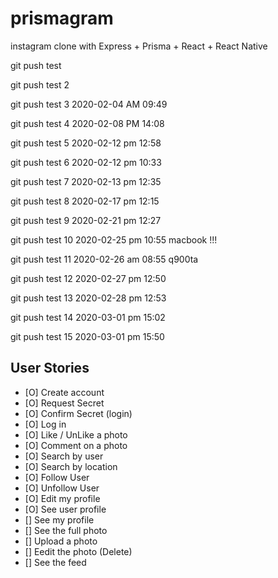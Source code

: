 # prismagram
instagram clone with Express + Prisma + React + React Native

git push test

git push test 2 

git push test 3 2020-02-04 AM 09:49

git push test 4 2020-02-08 PM 14:08

git push test 5 2020-02-12 pm 12:58

git push test 6 2020-02-12 pm 10:33

git push test 7 2020-02-13 pm 12:35

git push test 8 2020-02-17 pm 12:15

git push test 9 2020-02-21 pm 12:27

git push test 10 2020-02-25 pm 10:55 macbook !!!

git push test 11 2020-02-26 am 08:55 q900ta

git push test 12 2020-02-27 pm 12:50

git push test 13 2020-02-28 pm 12:53

git push test 14 2020-03-01 pm 15:02

git push test 15 2020-03-01 pm 15:50

## User Stories

- [O] Create account
- [O] Request Secret
- [O] Confirm Secret (login)
- [O] Log in
- [O] Like / UnLike a photo
- [O] Comment on a photo
- [O] Search by user
- [O] Search by location
- [O] Follow User
- [O] Unfollow User
- [O] Edit my profile
- [O] See user profile
- [] See my profile
- [] See the full photo
- [] Upload a photo
- [] Eedit the photo (Delete)
- [] See the feed
